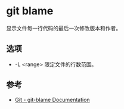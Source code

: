 git blame
=========

显示文件每一行代码的最后一次修改版本和作者。

## 选项

- -L \<range>
限定文件的行数范围。

## 参考

- [Git - git-blame Documentation](https://git-scm.com/docs/git-blame)
